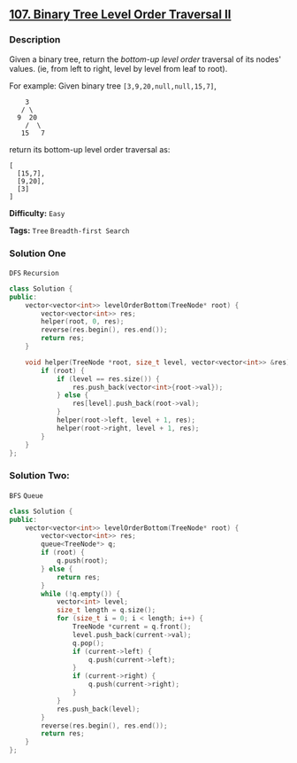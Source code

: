 ## [107. Binary Tree Level Order Traversal II](https://leetcode.com/problems/binary-tree-level-order-traversal-ii/#/description)

### Description

Given a binary tree, return the _bottom-up level order_ traversal of its nodes' values. (ie, from left to right, level by level from leaf to root).

For example:
Given binary tree `[3,9,20,null,null,15,7]`,

```
    3
   / \
  9  20
    /  \
   15   7

```

return its bottom-up level order traversal as:

```
[
  [15,7],
  [9,20],
  [3]
]
```

**Difficulty:** `Easy`

**Tags:** `Tree` `Breadth-first Search`

### Solution One

`DFS` `Recursion`

```c++
class Solution {
public:
    vector<vector<int>> levelOrderBottom(TreeNode* root) {
        vector<vector<int>> res;
        helper(root, 0, res);
        reverse(res.begin(), res.end());
        return res;
    }

    void helper(TreeNode *root, size_t level, vector<vector<int>> &res) {
        if (root) {
            if (level == res.size()) {
                res.push_back(vector<int>{root->val});
            } else {
                res[level].push_back(root->val);
            }
            helper(root->left, level + 1, res);
            helper(root->right, level + 1, res);
        }
    }
};
```

### Solution Two:

`BFS` `Queue`

```c++
class Solution {
public:
    vector<vector<int>> levelOrderBottom(TreeNode* root) {
        vector<vector<int>> res;
        queue<TreeNode*> q;
        if (root) {
            q.push(root);
        } else {
            return res;
        }
        while (!q.empty()) {
            vector<int> level;
            size_t length = q.size();
            for (size_t i = 0; i < length; i++) {
                TreeNode *current = q.front();
                level.push_back(current->val);
                q.pop();
                if (current->left) {
                    q.push(current->left);
                }
                if (current->right) {
                    q.push(current->right);
                }
            }
            res.push_back(level);
        }
        reverse(res.begin(), res.end());
        return res;
    }
};
```
